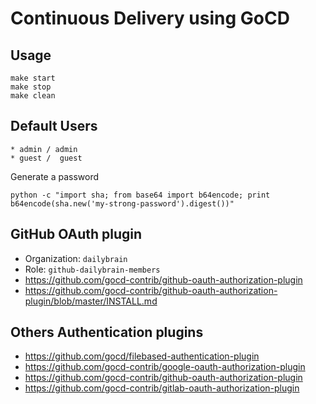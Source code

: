 # Continuous Delivery using GoCD

## Usage

    make start
    make stop
    make clean


## Default Users

    * admin / admin
    * guest /  guest

Generate a password

    python -c "import sha; from base64 import b64encode; print b64encode(sha.new('my-strong-password').digest())"

## GitHub OAuth plugin

* Organization: `dailybrain`
* Role: `github-dailybrain-members`
* https://github.com/gocd-contrib/github-oauth-authorization-plugin
* https://github.com/gocd-contrib/github-oauth-authorization-plugin/blob/master/INSTALL.md


## Others Authentication plugins
* https://github.com/gocd/filebased-authentication-plugin
* https://github.com/gocd-contrib/google-oauth-authorization-plugin
* https://github.com/gocd-contrib/github-oauth-authorization-plugin
* https://github.com/gocd-contrib/gitlab-oauth-authorization-plugin
